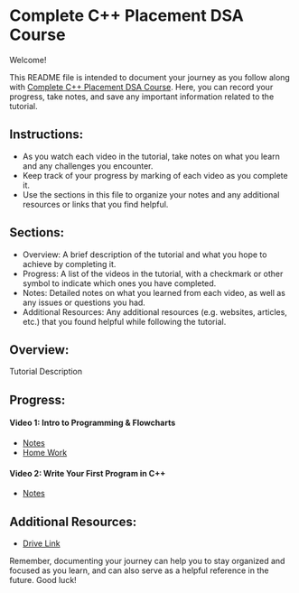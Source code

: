 # Complete C++ Placement DSA Course

Welcome!

This README file is intended to document your journey as you follow along with [Complete C++ Placement DSA Course](https://youtube.com/playlist?list=PLDzeHZWIZsTryvtXdMr6rPh4IDexB5NIA). Here, you can record your progress, take notes, and save any important information related to the tutorial.

## Instructions:
- As you watch each video in the tutorial, take notes on what you learn and any challenges you encounter.
- Keep track of your progress by marking of each video as you complete it.
- Use the sections in this file to organize your notes and any additional resources or links that you find helpful.

## Sections:
- Overview: A brief description of the tutorial and what you hope to achieve by completing it.
- Progress: A list of the videos in the tutorial, with a checkmark or other symbol to indicate which ones you have completed.
- Notes: Detailed notes on what you learned from each video, as well as any issues or questions you had.
- Additional Resources: Any additional resources (e.g. websites, articles, etc.) that you found helpful while following the tutorial.

## Overview:
Tutorial Description

## Progress:
#### Video 1: Intro to Programming & Flowcharts
- [Notes](https://drive.google.com/file/d/1Mf2JpjY2z6s1Nl18ue1PDxdGoie50ywb/view)
- [Home Work](https://whimsical.com/c-dsa-lecture-1-MZ3SwQLw22kFqVBA37SaCg)

#### Video 2: Write Your First Program in C++
- [Notes](https://drive.google.com/file/d/14CMAnuh2b4Lg0Qf2nJS_ZtYwg1PMoF_q/view)


## Additional Resources:
- [Drive Link](link)

Remember, documenting your journey can help you to stay organized and focused as you learn, and can also serve as a helpful reference in the future. Good luck!

